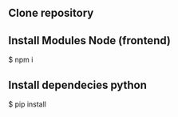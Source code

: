 ## Clone repository


## Install Modules Node (frontend)

$ npm i

## Install dependecies python

$ pip install
